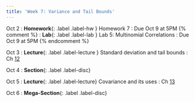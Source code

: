 ```yaml
---
title: 'Week 7: Variance and Tail Bounds'
---
```


Oct 2
: **Homework**{: .label .label-hw } Homework 7
    : Due Oct 9 at 5PM
{% comment %}
: **Lab**{: .label .label-lab } Lab 5: Multinomial Correlations
    : Due Oct 9 at 5PM
{% endcomment %}

Oct 3
: **Lecture**{: .label .label-lecture } Standard deviation and tail bounds
    : Ch [12](http://prob140.org/textbook/content/Chapter_12/00_Standard_Deviation.html)

Oct 4
: **Section**{: .label .label-disc}

Oct 5
: **Lecture**{: .label .label-lecture} Covariance and its uses
    : Ch [13](http://prob140.org/textbook/content/Chapter_13/00_Variance_Via_Covariance.html)

Oct 6
: **Mega-Section**{: .label .label-disc}